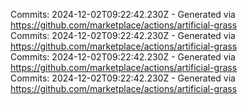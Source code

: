 Commits: 2024-12-02T09:22:42.230Z - Generated via https://github.com/marketplace/actions/artificial-grass
<br>
Commits: 2024-12-02T09:22:42.230Z - Generated via https://github.com/marketplace/actions/artificial-grass
<br>
Commits: 2024-12-02T09:22:42.230Z - Generated via https://github.com/marketplace/actions/artificial-grass
<br>
Commits: 2024-12-02T09:22:42.230Z - Generated via https://github.com/marketplace/actions/artificial-grass
<br>
